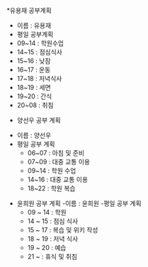﻿*유용재 공부계획
 - 이름 : 유용재
 - 평일 공부계획
 - 09~14 : 학원수업
 - 14~15 : 점심식사
 - 15~16 : 낮잠
 - 16~17 : 운동
 - 17~18 : 저녁식사
 - 18~19 : 세면
 - 19~20 : 간식
 - 20~08 : 취침

* 양선우 공부 계획
- 이름 : 양선우
- 평일 공부 계획
  - 06~07 : 아침 및 준비  
  - 07~09 : 대중 교통 이용
  - 09~14 : 학원 수업
  - 14~16 : 대중 교통 이용
  - 18~22 : 학원 복습

* 윤희원 공부 계획
-이름 : 윤희원
-평일 공부 계획
  - 09 ~ 14 : 학원 
  - 14 ~ 15 : 점심 식사
  - 15 ~ 17 : 복습 및 위키 작성
  - 18 ~ 19 : 저녁 식사
  - 19 ~ 20 : 예습
  - 21 ~ : 휴식 및 취침